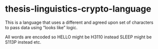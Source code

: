 # thesis-linguistics-crypto-language
This is a language that uses a different and agreed upon set of characters to pass data using “looks like” logic.

All words are encoded so
HELLO might be H3110 instead 
SLEEP might be S113P instead 
etc.
